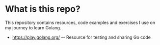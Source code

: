 # What is this repo?

This repository contains resources, code examples and exercises I use on my journey to learn Golang.

* https://play.golang.org/  -- Resource for testing and sharing Go code
